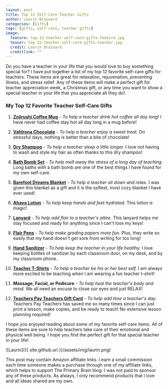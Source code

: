 ```yaml
---
layout: post
title: Top 12 Self-Care Teacher Gifts
author: Laurin Brainard
categories: [Gifts]
tags: [gifts, self-care, teacher gifts]
image:
  feature: top-12-teacher-self-care-gifts-feature.jpg
  teaser: top-12-teacher-self-care-gifts-teacher.jpg
  credit: Laurin Brainard
  creditlink: ""
---
```

Do you have a teacher in your life that you would love to buy something special for? I have put together a list of my top 12 favorite self-care gifts for teachers. These items are great for relaxation, rejuvenation, preventing illness, and stress relief. Any of these items will make a perfect gift for teacher appreciation week, a Christmas gift, or any time you want to show a special teacher in your life that you appreciate all they do! 

### My Top 12 Favorite Teacher Self-Care Gifts

1. [**Zojirushi Coffee Mug**](https://amzn.to/2T4Nzrh) - *To help a teacher drink hot coffee all day long!* I have never had coffee stay hot all day long in a mug before!

2. [**Vahlrona Chocolate**](https://amzn.to/2El34kA) - *To help a teacher enjoy a sweet treat.* On stressful days, nothing is better than a bite of chocolate!

3. [**Dry Shampoo**](https://amzn.to/2IKn9Gl) - *To help a teacher sleep a little longer.* I love not having to wash and style my hair as often thanks to this dry shampoo!

4. [**Bath Bomb Set**](https://amzn.to/2tFgsLm) - *To help melt away the stress of a long day of teaching.* Long baths with a bath bomb are one of the best things I have found for my own self-care.

5. [**Barefoot Dreams Blanket**](https://www.amazon.com/gp/product/B01BLUR2WG/ref=as_li_tl?ie=UTF8&camp=1789&creative=9325&creativeASIN=B01BLUR2WG&linkCode=as2&tag=theprimarybra-20&linkId=26d4e234e688c4fca85811080c60f2eb) - *To help a teacher sit down and relax.* I was given this blanket as a gift and it is the softest, most cozy blanket I have ever used!

6. [**Ahava Lotion**](https://amzn.to/2H4XJAG) - *To help keep hands and feet hydrated.* This lotion is magic!

7. [**Lanyard**](https://amzn.to/2NyIy41) - *To help add flair to a teacher's attire.* This lanyard helps me stay focused and ready for anything since I can't lose my keys! 

8. [**Flair Pens**](https://www.amazon.com/gp/product/B077NZ1R8J/ref=as_li_tl?ie=UTF8&camp=1789&creative=9325&creativeASIN=B077NZ1R8J&linkCode=as2&tag=theprimarybra-20&linkId=550af6f2ce8e07754f4b840353c8d2c5) - *To help make grading papers more fun.* Plus, they write so easily that my hand doesn't get sore from writing for too long!

9. [**Hand Sanitizer**](https://amzn.to/2T8uuEz) - *To help keep the teacher in your life healthy.* I love keeping bottles of sanitizer by each classroom door, on my desk, and by my classroom phone.

10. [**Teacher T-Shirts**](https://www.thewrightstuffchics.com) - *To help a teacher be his or her best self.* I am always more excited to be teaching when I am wearing a fun teacher t-shirt! 

11. **Massage, Facial, or Pedicure** - *To help heal the teacher's body and mind.* We all need an excuse to close our eyes and just RELAX!

12. [**Teachers Pay Teachers Gift Card**](https://www.teacherspayteachers.com/Gift-Card) - *To help add time a teacher's day.* Teachers Pay Teachers has saved me so many times since I can just print a lesson, make copies, and be ready to teach! No extensive lesson planning required!

<script type="text/javascript">
amzn_assoc_placement = "adunit0";
amzn_assoc_search_bar = "true";
amzn_assoc_tracking_id = "theprimarybra-20";
amzn_assoc_ad_mode = "manual";
amzn_assoc_ad_type = "smart";
amzn_assoc_marketplace = "amazon";
amzn_assoc_region = "US";
amzn_assoc_title = "Teacher Self-Care Items";
amzn_assoc_linkid = "5ccc667ad9dddabdb258a22d67ac2c27";
amzn_assoc_asins = "B01CYDXMSW,B01BLUR2WG,B005PO9T44,B001UP2ULQ,B077NZ1R8J,B00GZRA3MW,B00714PJAE,B007IFT0EW";
</script>
<script src="//z-na.amazon-adsystem.com/widgets/onejs?MarketPlace=US"></script>
I hope you enjoyed reading about some of my favorite self-care items. All of these items are sure to help teachers take care of their emotional and physical well being. I hope you find the perfect gift for that special teacher in your life! 

![Laurin]({{ site.github.url }}/assets/img/laurin.png)

This post may contain Amazon affiliate links. I earn a small commission each time someone makes a purchase through one of my affiliate links, which helps to support The Primary Brain blog. I was not paid to sponsor any of these products. As always, I only recommend products that I love and all ideas shared are my own. 